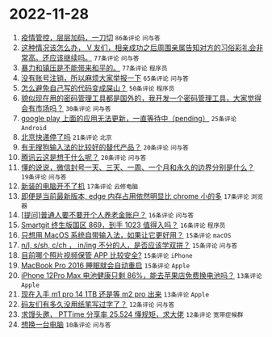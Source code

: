 # 2022-11-28

1. [疫情管控，层层加码，一刀切](https://www.v2ex.com/t/898448) `86条评论` `问与答`
1. [这种情况该怎么办， V 友们，相亲成功之后周围亲属告知对方的习俗彩礼会非常高。还应该继续吗。](https://www.v2ex.com/t/898395) `77条评论` `问与答`
1. [暴力和镇压是不能带来和平的。](https://www.v2ex.com/t/898476) `77条评论` `程序员`
1. [没有账号注销，所以麻烦大家举报一下](https://www.v2ex.com/t/898411) `65条评论` `问与答`
1. [怎么避免自己写的代码变成屎山？](https://www.v2ex.com/t/898413) `50条评论` `程序员`
1. [貌似现在用的密码管理工具都是国外的，我开发一个密码管理工具，大家觉得会有市场吗？](https://www.v2ex.com/t/898418) `30条评论` `问与答`
1. [google play 上面的应用无法更新，一直等待中（pending）](https://www.v2ex.com/t/898414) `25条评论` `Android`
1. [北京快递停了吗](https://www.v2ex.com/t/898404) `21条评论` `北京`
1. [有无搜狗输入法的比较好的替代产品？](https://www.v2ex.com/t/898444) `20条评论` `问与答`
1. [腾讯云这是想干什么呢？](https://www.v2ex.com/t/898394) `20条评论` `问与答`
1. [懂的说说，微信封号一天、三天、一周、一个月和永久的边界分别是什么？](https://www.v2ex.com/t/898420) `19条评论` `问与答`
1. [新装的电脑开不了机](https://www.v2ex.com/t/898416) `17条评论` `云修电脑`
1. [即便是当前最新版本, edge 内存占用依然明显比 chrome 小的多](https://www.v2ex.com/t/898402) `17条评论` `浏览器`
1. [[提问]普通人要不要开个人养老金账户？](https://www.v2ex.com/t/898451) `16条评论` `问与答`
1. [Smartgit 终生版国区 869，到手 1023 值得入吗？](https://www.v2ex.com/t/898423) `16条评论` `程序员`
1. [只想用 MacOS 系统自带输入法，如果让它更好用？](https://www.v2ex.com/t/898435) `15条评论` `macOS`
1. [n/l, s/sh, c/ch ， in/ing 不分的人，是否应该学双拼？](https://www.v2ex.com/t/898425) `15条评论` `问与答`
1. [目前哪个照片视频保管 APP 比较安全?](https://www.v2ex.com/t/898406) `15条评论` `iPhone`
1. [MacBook Pro 2016 睡眠就会自动重启](https://www.v2ex.com/t/898389) `15条评论` `Apple`
1. [iPhone 12Pro Max 电池健康只剩 86%，能去苹果店免费换电池吗？](https://www.v2ex.com/t/898459) `13条评论` `Apple`
1. [现在入手 m1 pro 14 1TB 还是等 m2 pro 出来](https://www.v2ex.com/t/898443) `13条评论` `Apple`
1. [码友们有多久没用纸笔写过字了？](https://www.v2ex.com/t/898461) `12条评论` `问与答`
1. [求馒头邀， PTTime 分享率 25.524 懂规矩，求大佬](https://www.v2ex.com/t/898426) `12条评论` `宽带症候群`
1. [想换一台电脑](https://www.v2ex.com/t/898424) `10条评论` `问与答`

